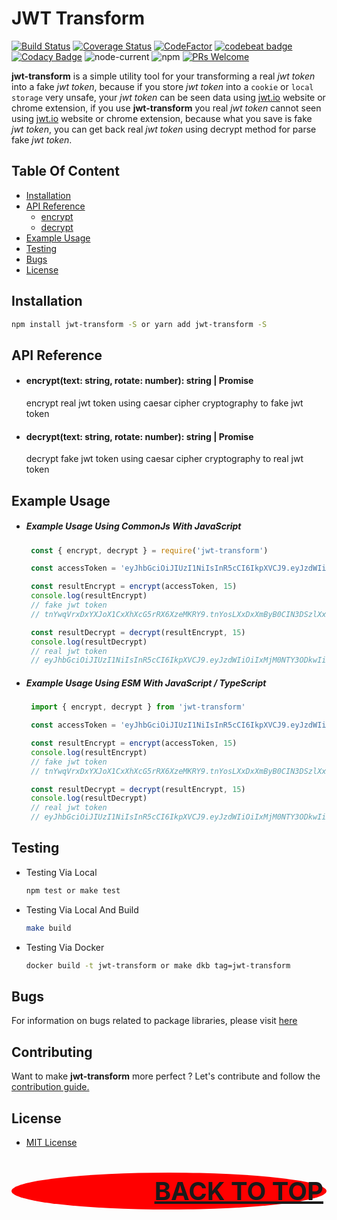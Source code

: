 # JWT Transform

[![Build Status](https://scrutinizer-ci.com/g/restuwahyu13/jwt-transform/badges/build.png?b=main)](https://scrutinizer-ci.com/g/restuwahyu13/jwt-transform/build-status/main) [![Coverage Status](https://coveralls.io/repos/github/restuwahyu13/jwt-transform/badge.svg?branch=main)](https://coveralls.io/github/restuwahyu13/jwt-transform?branch=main) [![CodeFactor](https://www.codefactor.io/repository/github/restuwahyu13/jwt-transform/badge)](https://www.codefactor.io/repository/github/restuwahyu13/jwt-transform) [![codebeat badge](https://codebeat.co/badges/56d95df5-235b-4988-8a4e-b1b5aad6d796)](https://codebeat.co/projects/github-com-restuwahyu13-jwt-transform-main) [![Codacy Badge](https://app.codacy.com/project/badge/Grade/b55a9532f9f84ebd94b37b52c32d7472)](https://www.codacy.com/gh/restuwahyu13/jwt-transform/dashboard?utm_source=github.com&amp;utm_medium=referral&amp;utm_content=restuwahyu13/jwt-transform&amp;utm_campaign=Badge_Grade) ![node-current](https://img.shields.io/node/v/jwt-transform?style=flat-square) ![npm](https://img.shields.io/npm/dm/jwt-transform) [![PRs Welcome](https://img.shields.io/badge/PRs-welcome-brightgreen.svg?style=flat-square)](https://github.com/restuwahyu13/jwt-transform/blob/main/CONTRIBUTING.md)

**jwt-transform** is a simple utility tool for your transforming a real *jwt token* into a fake *jwt token*, because if you store *jwt token* into a `cookie` or `local storage` very unsafe, your *jwt token* can be seen data using [jwt.io](https://jwt.io) website or chrome extension, if you use **jwt-transform** you real *jwt token* cannot seen using  [jwt.io](https://jwt.io) website or chrome extension, because what you save is fake *jwt token*, you can get back real *jwt token* using decrypt method for parse fake *jwt token*.

## Table Of Content

- [Installation](#installation)
- [API Reference](#api-reference)
   + [encrypt](#encrypttext-string-rotate-number-string--promise)
   + [decrypt](#decrypttext-string-rotate-number-string--promise)
- [Example Usage](#example-usage)
- [Testing](#testing)
- [Bugs](#bugs)
- [License](#license)

## Installation

```bash
npm install jwt-transform -S or yarn add jwt-transform -S
```

## API Reference

- #### encrypt(text: string, rotate: number): string | Promise

  encrypt real jwt token using caesar cipher cryptography to fake jwt token
  
- #### decrypt(text: string, rotate: number): string | Promise

  decrypt fake jwt token using caesar cipher cryptography to real jwt token


## Example Usage

- ##### Example Usage Using CommonJs With JavaScript

  ```javascript
   const { encrypt, decrypt } = require('jwt-transform')

   const accessToken = 'eyJhbGciOiJIUzI1NiIsInR5cCI6IkpXVCJ9.eyJzdWIiOiIxMjM0NTY3ODkwIiwibmFtZSI6IkpvaG4gRG9lIiwiaWF0IjoxNTE2MjM5MDIyfQ.SflKxwRJSMeKKF2QT4fwpMeJf36POk6yJV_adQssw5c'

   const resultEncrypt = encrypt(accessToken, 15)   
   console.log(resultEncrypt)
   // fake jwt token
   // tnYwqVrxDxYXJoX1CxXhXcG5rRX6XzeMKRY9.tnYosLXxDxXmByB0CIN3DSzlXxlxqbUiOHX6XzekpV4vGV9aXxlxpLU0XydmCIT2ByB5BSXnuF.HuaZmlGYHBtZZU2FI4uleBtYu36EDz6nYK_psFhhl5r

   const resultDecrypt = decrypt(resultEncrypt, 15)
   console.log(resultDecrypt)
   // real jwt token
   // eyJhbGciOiJIUzI1NiIsInR5cCI6IkpXVCJ9.eyJzdWIiOiIxMjM0NTY3ODkwIiwibmFtZSI6IkpvaG4gRG9lIiwiaWF0IjoxNTE2MjM5MDIyfQ.SflKxwRJSMeKKF2QT4fwpMeJf36POk6yJV_adQssw5c
  ```

- ##### Example Usage Using ESM With JavaScript / TypeScript

  ```javascript
   import { encrypt, decrypt } from 'jwt-transform'

   const accessToken = 'eyJhbGciOiJIUzI1NiIsInR5cCI6IkpXVCJ9.eyJzdWIiOiIxMjM0NTY3ODkwIiwibmFtZSI6IkpvaG4gRG9lIiwiaWF0IjoxNTE2MjM5MDIyfQ.SflKxwRJSMeKKF2QT4fwpMeJf36POk6yJV_adQssw5c'

   const resultEncrypt = encrypt(accessToken, 15)   
   console.log(resultEncrypt)
   // fake jwt token
   // tnYwqVrxDxYXJoX1CxXhXcG5rRX6XzeMKRY9.tnYosLXxDxXmByB0CIN3DSzlXxlxqbUiOHX6XzekpV4vGV9aXxlxpLU0XydmCIT2ByB5BSXnuF.HuaZmlGYHBtZZU2FI4uleBtYu36EDz6nYK_psFhhl5r

   const resultDecrypt = decrypt(resultEncrypt, 15)
   console.log(resultDecrypt)
   // real jwt token
   // eyJhbGciOiJIUzI1NiIsInR5cCI6IkpXVCJ9.eyJzdWIiOiIxMjM0NTY3ODkwIiwibmFtZSI6IkpvaG4gRG9lIiwiaWF0IjoxNTE2MjM5MDIyfQ.SflKxwRJSMeKKF2QT4fwpMeJf36POk6yJV_adQssw5c
  ```

## Testing

- Testing Via Local

  ```sh
  npm test or make test
  ```

- Testing Via Local And Build

  ```sh
  make build
  ```

- Testing Via Docker

  ```sh
  docker build -t jwt-transform or make dkb tag=jwt-transform
  ```

## Bugs

For information on bugs related to package libraries, please visit [here](https://github.com/restuwahyu13/jwt-transform/issues)

## Contributing

Want to make **jwt-transform** more perfect ? Let's contribute and follow the [contribution guide.](https://github.com/restuwahyu13/jwt-transform/blob/main/CONTRIBUTING.md)

## License

- [MIT License](https://github.com/restuwahyu13/jwt-transform/blob/main/LICENSE.md)

<p align="right" style="padding: 5px; border-radius: 100%; background-color: red; font-size: 2.5rem;">
  <b><a href="#jwt-transform">BACK TO TOP</a></b>
</p>
